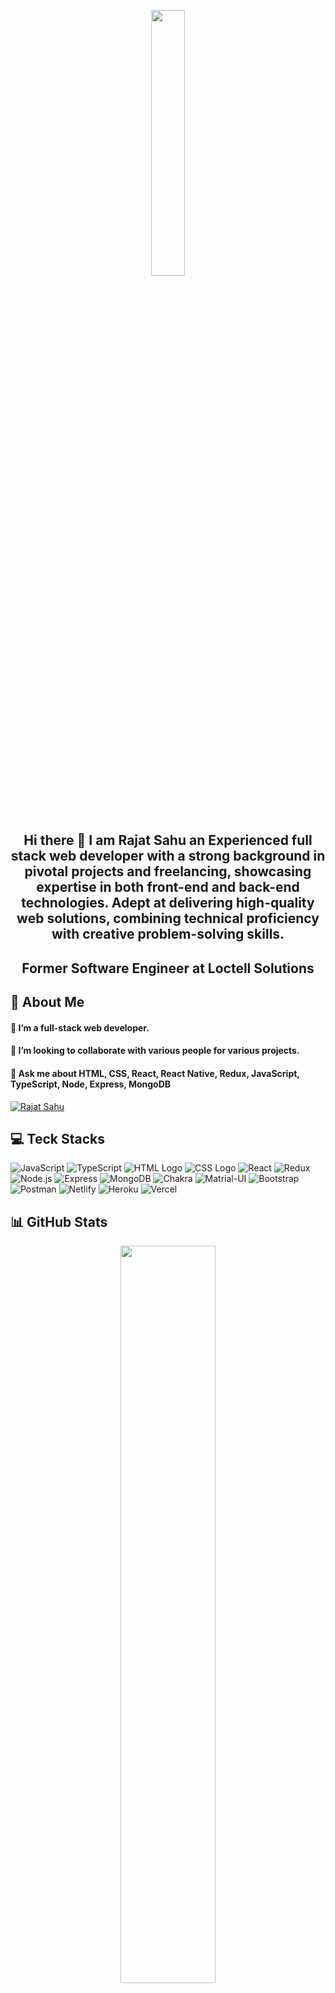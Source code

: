 <p align="center" width="100%">
    <img width="33%" src="https://github.com/kiranjolisa/kiranjolisa/raw/main/code.gif?raw=true">
</p>

<h2 align = "center" > Hi there 👋 I am Rajat Sahu an Experienced full stack web developer with a strong background in pivotal projects and freelancing, showcasing expertise in both front-end and back-end technologies. Adept at delivering high-quality web solutions, combining technical proficiency with creative problem-solving skills.</h2>

<h2 align = "center" > Former Software Engineer at Loctell Solutions</h2>

## 💫 About Me

#### 🌱 I’m a full-stack web developer.
#### 👯 I’m looking to collaborate with various people for various projects.
<!-- #### 🌱 I'm currently learning React Native -->
#### 💬 Ask me about HTML, CSS, React, React Native, Redux, JavaScript, TypeScript, Node, Express, MongoDB

[![Rajat Sahu](https://visitcount.itsvg.in/api?id=rajatsahu18&label=Profile%20Views&color=1&icon=0&pretty=false)](https://visitcount.itsvg.in)

## 💻 Teck Stacks
![JavaScript](https://camo.githubusercontent.com/62d37abe760867620e0baea1066303719d630a82936837ba7bff6b0c754e3c9f/68747470733a2f2f696d672e736869656c64732e696f2f62616467652f6a6176617363726970742532302d2532333332333333302e7376673f267374796c653d666f722d7468652d6261646765266c6f676f3d6a617661736372697074266c6f676f436f6c6f723d253233463744463145)
![TypeScript](https://camo.githubusercontent.com/ee71fcc1aa3d059265517741dffc4161922fd744377e7a5f07c43381d0aa9aac/68747470733a2f2f696d672e736869656c64732e696f2f62616467652f747970657363726970742d2532333030374143432e7376673f7374796c653d666f722d7468652d6261646765266c6f676f3d74797065736372697074266c6f676f436f6c6f723d7768697465)
![HTML Logo](https://camo.githubusercontent.com/5d3b0191832237fcbfc6d4497524e8bb547c6bfc9eafb738d5205c629d202067/68747470733a2f2f696d672e736869656c64732e696f2f62616467652f68746d6c352532302d2532334533344632362e7376673f267374796c653d666f722d7468652d6261646765266c6f676f3d68746d6c35266c6f676f436f6c6f723d7768697465) 
![CSS Logo](https://camo.githubusercontent.com/5ed492db9c79ad5990eda7dc80923377f0e7096b18a4d1e9b86c8987dc0e5aa5/68747470733a2f2f696d672e736869656c64732e696f2f62616467652f637373332532302d2532333135373242362e7376673f267374796c653d666f722d7468652d6261646765266c6f676f3d63737333266c6f676f436f6c6f723d7768697465)
![React](https://camo.githubusercontent.com/4e4a3b5c3e9c00501ec866e2f2466c5a6032f838aca5f2cf3b14450e39e8a2f0/68747470733a2f2f696d672e736869656c64732e696f2f62616467652f72656163742532302d2532333230323332612e7376673f267374796c653d666f722d7468652d6261646765266c6f676f3d7265616374266c6f676f436f6c6f723d253233363144414642)
![Redux](https://camo.githubusercontent.com/52294b273874a865f116a95c7f1075e8adf314d2ab7d57c3834d4311865afa32/68747470733a2f2f696d672e736869656c64732e696f2f62616467652f72656475782d2532333539336438382e7376673f267374796c653d666f722d7468652d6261646765266c6f676f3d7265647578266c6f676f436f6c6f723d7768697465)
![Node.js](https://camo.githubusercontent.com/cc96d7d28a6ca21ddbb1f2521d751d375230ed840271e6a4c8694cf87cc60c14/68747470733a2f2f696d672e736869656c64732e696f2f62616467652f6e6f64652e6a732532302d2532333433383533442e7376673f267374796c653d666f722d7468652d6261646765266c6f676f3d6e6f64652e6a73266c6f676f436f6c6f723d7768697465)
![Express](https://camo.githubusercontent.com/8286a45a106e1a3c07489f83a38159981d888518a740b59c807ffc1b7b1e2f7b/68747470733a2f2f696d672e736869656c64732e696f2f62616467652f657870726573732e6a732d2532333430346435392e7376673f7374796c653d666f722d7468652d6261646765266c6f676f3d65787072657373266c6f676f436f6c6f723d253233363144414642)
![MongoDB](https://camo.githubusercontent.com/b38bbb1cba49a754ade66ca1ca45541ed07ab31a3b01166157f513b44fb35f70/68747470733a2f2f696d672e736869656c64732e696f2f62616467652f4d6f6e676f44422d2532333465613934622e7376673f267374796c653d666f722d7468652d6261646765266c6f676f3d6d6f6e676f6462266c6f676f436f6c6f723d7768697465)
![Chakra](https://camo.githubusercontent.com/cc9699ba2e9366e1ea5cfc4ed7b8cdde446c40d13409cdc4773caae774dabfc8/68747470733a2f2f696d672e736869656c64732e696f2f62616467652f6368616b72612d2532333445443143352e7376673f7374796c653d666f722d7468652d6261646765266c6f676f3d6368616b72617569266c6f676f436f6c6f723d7768697465)
![Matrial-UI](https://camo.githubusercontent.com/424167c850ce85db72f79b765190b252653de71d8cbc050498c613077128d095/68747470733a2f2f696d672e736869656c64732e696f2f62616467652f6d6174657269616c25323075692532302d2532333030383143422e7376673f267374796c653d666f722d7468652d6261646765266c6f676f3d6d6174657269616c2d7569266c6f676f436f6c6f723d7768697465)
![Bootstrap](https://camo.githubusercontent.com/b768ae6e4f89b74512e6de02a8367fd71465bc3d88ef1cf2f1622e2017c32bea/68747470733a2f2f696d672e736869656c64732e696f2f62616467652f626f6f7473747261702d2532333536334437432e7376673f7374796c653d666f722d7468652d6261646765266c6f676f3d626f6f747374726170266c6f676f436f6c6f723d7768697465)
![Postman](https://camo.githubusercontent.com/3f0e26b0951bab845a1bb9a7198ecca0da272e462921b6edd85879f3673b6927/68747470733a2f2f696d672e736869656c64732e696f2f62616467652f506f73746d616e2d4646364333373f7374796c653d666f722d7468652d6261646765266c6f676f3d706f73746d616e266c6f676f436f6c6f723d7768697465)
![Netlify](https://camo.githubusercontent.com/dfb4109b571fbeb03ce2fe6eefb9eb9a3ca63e618e57002cc4b17d784baea807/68747470733a2f2f696d672e736869656c64732e696f2f62616467652f6e65746c6966792d2532333030303030302e7376673f7374796c653d666f722d7468652d6261646765266c6f676f3d6e65746c696679266c6f676f436f6c6f723d23303043374237)
![Heroku](https://camo.githubusercontent.com/d18f98a93a8ca015503870e592f96dbdf86f41048e9de1fbbbd4b2dcc7c456b1/68747470733a2f2f696d672e736869656c64732e696f2f62616467652f6865726f6b752d2532333433303039382e7376673f7374796c653d666f722d7468652d6261646765266c6f676f3d6865726f6b75266c6f676f436f6c6f723d7768697465)
![Vercel](https://camo.githubusercontent.com/22547aa007860433c23771dfd59d184297d9433adcf3082be8515a28a16cd875/68747470733a2f2f696d672e736869656c64732e696f2f62616467652f76657263656c2d2532333030303030302e7376673f7374796c653d666f722d7468652d6261646765266c6f676f3d76657263656c266c6f676f436f6c6f723d7768697465)


## 📊 GitHub Stats

<p align="center" width="100%">
    <img width="55%" src="https://github-readme-stats.vercel.app/api?username=rajatsahu18&show_icons=true&theme=synthwave&count_private=true">
</p>

<p align="center" width="100%">
    <img width="55%" src="https://github-readme-streak-stats.herokuapp.com/?user=rajatsahu18&theme=jolly&count_private=true)](https://git.io/streak-stats">
</p>

![Rajat's GitHub stats](https://github-readme-stats.vercel.app/api?username=rajatsahu18&show_icons=true&theme=gruvbox)

[![trophy](https://github-profile-trophy.vercel.app/?username=rajatsahu18&theme=onedark)](https://github.com/rajatsahu18/github-profile-trophy)

## 🌏 Find me here too

[![GitHub](https://camo.githubusercontent.com/98812a998157d60156268de371c88e4cf7c5f0aad96301128aa2a8dd0d8baab0/68747470733a2f2f696d672e736869656c64732e696f2f62616467652f2d6769746875622e696f2d3030303030303f7374796c653d666f722d7468652d6261646765266c6f676f3d7265616374266c6f676f436f6c6f723d7768697465)](https://github.com/rajatsahu18)
[![LinkedIn](https://camo.githubusercontent.com/a493f6833f99fb3c85788d6d9305e6b7a42b838e5ee5d138fd9a8214a7e77472/68747470733a2f2f696d672e736869656c64732e696f2f62616467652f6c696e6b6564696e2d2532333030373742352e7376673f267374796c653d666f722d7468652d6261646765266c6f676f3d6c696e6b6564696e266c6f676f436f6c6f723d7768697465)](https://www.linkedin.com/in/rajat-sahu-102791147/)
[![Gmail](https://camo.githubusercontent.com/5e1eb2665e70b8f3090d6d471f7cd75eb8e2081b1ecd7181f0b932e55fa19a5e/68747470733a2f2f696d672e736869656c64732e696f2f62616467652f2d474d41494c2d4431343833363f7374796c653d666f722d7468652d6261646765266c6f676f3d676d61696c266c6f676f436f6c6f723d7768697465)](https://mail.google.com/mail/u/0/#inbox)

<!--
**rajatsahu18/rajatsahu18** is a ✨ _special_ ✨ repository because its `README.md` (this file) appears on your GitHub profile.

Here are some ideas to get you started:

- 🔭 I’m currently working on ...
- 🌱 I’m currently learning ...
- 👯 I’m looking to collaborate on ...
- 🤔 I’m looking for help with ...
- 💬 Ask me about ...
- 📫 How to reach me: 
- 😄 Pronouns: He/Him
- ⚡ Fun fact: ...
-->
